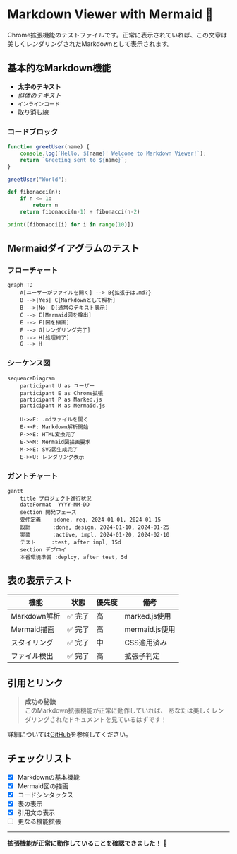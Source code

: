 # Markdown Viewer with Mermaid 🚀

Chrome拡張機能のテストファイルです。正常に表示されていれば、この文章は美しくレンダリングされたMarkdownとして表示されます。

## 基本的なMarkdown機能

- **太字のテキスト**
- *斜体のテキスト* 
- `インラインコード`
- ~~取り消し線~~

### コードブロック

```javascript
function greetUser(name) {
    console.log(`Hello, ${name}! Welcome to Markdown Viewer!`);
    return `Greeting sent to ${name}`;
}

greetUser("World");
```

```python
def fibonacci(n):
    if n <= 1:
        return n
    return fibonacci(n-1) + fibonacci(n-2)

print([fibonacci(i) for i in range(10)])
```

## Mermaidダイアグラムのテスト

### フローチャート

```mermaid
graph TD
    A[ユーザーがファイルを開く] --> B{拡張子は.md?}
    B -->|Yes| C[Markdownとして解析]
    B -->|No| D[通常のテキスト表示]
    C --> E[Mermaid図を検出]
    E --> F[図を描画]
    F --> G[レンダリング完了]
    D --> H[処理終了]
    G --> H
```

### シーケンス図

```mermaid
sequenceDiagram
    participant U as ユーザー
    participant E as Chrome拡張
    participant P as Marked.js
    participant M as Mermaid.js
    
    U->>E: .mdファイルを開く
    E->>P: Markdown解析開始
    P->>E: HTML変換完了
    E->>M: Mermaid図描画要求
    M->>E: SVG図生成完了
    E->>U: レンダリング表示
```

### ガントチャート

```mermaid
gantt
    title プロジェクト進行状況
    dateFormat  YYYY-MM-DD
    section 開発フェーズ
    要件定義    :done, req, 2024-01-01, 2024-01-15
    設計       :done, design, 2024-01-10, 2024-01-25
    実装       :active, impl, 2024-01-20, 2024-02-10
    テスト     :test, after impl, 15d
    section デプロイ
    本番環境準備 :deploy, after test, 5d
```

## 表の表示テスト

| 機能 | 状態 | 優先度 | 備考 |
|------|------|--------|------|
| Markdown解析 | ✅ 完了 | 高 | marked.js使用 |
| Mermaid描画 | ✅ 完了 | 高 | mermaid.js使用 |
| スタイリング | ✅ 完了 | 中 | CSS適用済み |
| ファイル検出 | ✅ 完了 | 高 | 拡張子判定 |

## 引用とリンク

> **成功の秘訣**  
> このMarkdown拡張機能が正常に動作していれば、
> あなたは美しくレンダリングされたドキュメントを見ているはずです！

詳細については[GitHub](https://github.com)を参照してください。

## チェックリスト

- [x] Markdownの基本機能
- [x] Mermaid図の描画
- [x] コードシンタックス
- [x] 表の表示
- [x] 引用文の表示
- [ ] 更なる機能拡張

---

**拡張機能が正常に動作していることを確認できました！** 🎉
